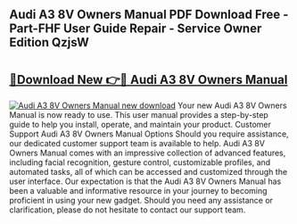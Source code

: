 ## Audi A3 8V Owners Manual PDF Download Free - Part-FHF User Guide Repair - Service Owner Edition QzjsW

# <h2><a href="http://cf16613.oget.top/?id=Audi+A3+8V+Owners+Manual">🔗Download New 👉🔴 Audi A3 8V Owners Manual</a></h2>

[![Audi A3 8V Owners Manual new download](https://i.imgur.com/5g1atiW.png)](http://cf16613.oget.top/?id=Audi+A3+8V+Owners+Manual)
Your new Audi A3 8V Owners Manual is now ready to use. This user manual provides a step-by-step guide to help you install, operate, and maintain your product. Customer Support Audi A3 8V Owners Manual Options Should you require assistance, our dedicated customer support team is available to help. Audi A3 8V Owners Manual comes with an impressive collection of advanced features, including facial recognition, gesture control, customizable profiles, and automated tasks, all of which can be accessed and customized through the user interface. Our expectation is that the Audi A3 8V Owners Manual has been a valuable and informative resource in your journey to becoming proficient in using your new gadget. Should you need any assistance or clarification, please do not hesitate to contact our support team.
